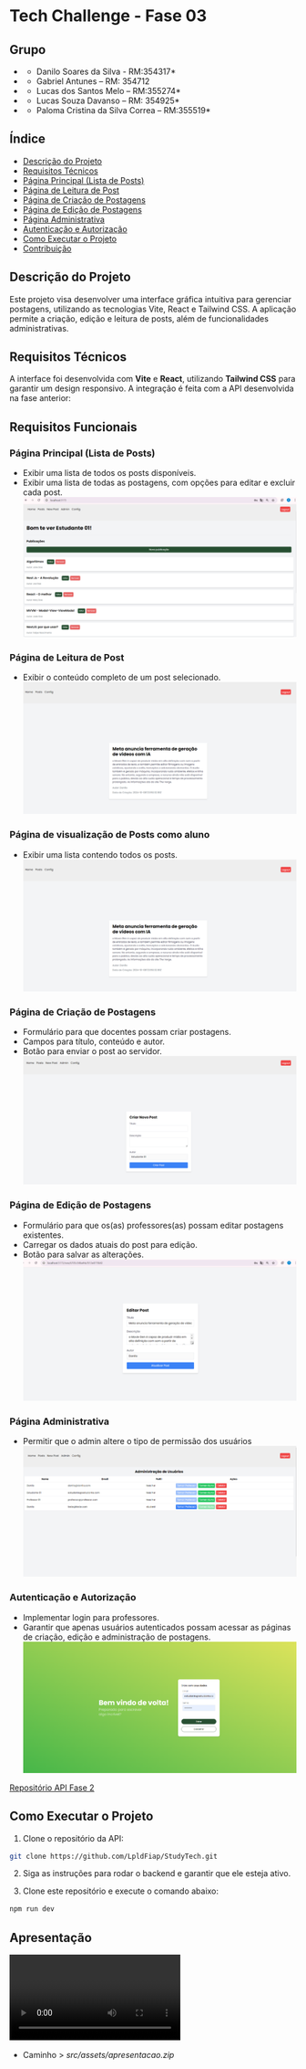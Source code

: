 # Tech Challenge - Fase 03

## Grupo
* - Danilo Soares da Silva - RM:354317*
* - Gabriel Antunes – RM: 354712
* - Lucas dos Santos Melo – RM:355274*
* - Lucas Souza Davanso – RM: 354925*
* - Paloma Cristina da Silva Correa – RM:355519*


## Índice
- [Descrição do Projeto](#descrição-do-projeto)
- [Requisitos Técnicos](#requisitos-técnicos)
- [Página Principal (Lista de Posts)](#página-principal-lista-de-posts)
- [Página de Leitura de Post](#página-de-leitura-de-post)
- [Página de Criação de Postagens](#página-de-criação-de-postagens)
- [Página de Edição de Postagens](#página-de-edição-de-postagens)
- [Página Administrativa](#página-administrativa)
- [Autenticação e Autorização](#autenticação-e-autorização)
- [Como Executar o Projeto](#como-executar-o-projeto)
- [Contribuição](#contribuição)


## Descrição do Projeto
Este projeto visa desenvolver uma interface gráfica intuitiva para gerenciar postagens, utilizando as tecnologias Vite, React e Tailwind CSS. A aplicação permite a criação, edição e leitura de posts, além de funcionalidades administrativas.

## Requisitos Técnicos
A interface foi desenvolvida com **Vite** e **React**, utilizando **Tailwind CSS** para garantir um design responsivo. A integração é feita com a API desenvolvida na fase anterior:

## Requisitos Funcionais

### Página Principal (Lista de Posts)
- Exibir uma lista de todos os posts disponíveis.
- Exibir uma lista de todas as postagens, com opções para editar e excluir cada post.
![Imagem da Página Principal](src/assets/home_admin.png)

### Página de Leitura de Post
- Exibir o conteúdo completo de um post selecionado.
![Imagem da Página de Leitura de Post](src/assets/detalhes_post_aluno.png)

### Página de visualização de Posts como aluno
- Exibir uma lista contendo todos os posts.
![Imagem da Página de Leitura de Post](src/assets/detalhes_post_aluno.png)

### Página de Criação de Postagens
- Formulário para que docentes possam criar postagens.
- Campos para título, conteúdo e autor.
- Botão para enviar o post ao servidor.
![Imagem da Página de Criação de Postagens](src/assets/criacao_post.png)

### Página de Edição de Postagens
- Formulário para que os(as) professores(as) possam editar postagens existentes.
- Carregar os dados atuais do post para edição.
- Botão para salvar as alterações.
![Imagem da Página de Edição de Postagens](src/assets/editar_post.png)

### Página Administrativa
- Permitir que o admin altere o tipo de permissão dos usuários
![Imagem da Página Administrativa](src/assets/admin.png)

### Autenticação e Autorização
- Implementar login para professores.
- Garantir que apenas usuários autenticados possam acessar as páginas de criação, edição e administração de postagens.
![Imagem da Autenticação](src/assets/login.png)

[Repositório API Fase 2](https://github.com/LpldFiap/StudyTech.git)

## Como Executar o Projeto
1. Clone o repositório da API:

```bash
git clone https://github.com/LpldFiap/StudyTech.git
```
2. Siga as instruções para rodar o backend e garantir que ele esteja ativo.

3. Clone este repositório e execute o comando abaixo:

```bash
npm run dev
```

## Apresentação

![Vídeo apresentação desse Projeto](src/assets/apresentacao.mp4)
- Caminho > *src/assets/apresentacao.zip*